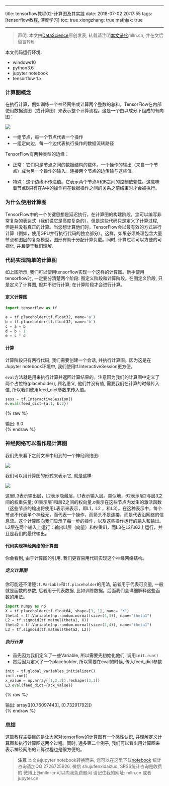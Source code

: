 
---
title: tensorflow教程02-计算图及其实践
date: 2018-07-02 20:17:55
tags: [tensorflow教程, 深度学习]
toc: true
xiongzhang: true
mathjax: true

---
<span></span>
<!-- more -->

> 声明: 本文由[DataScience](http://mlln.cn)原创发表, 转载请注明[本文链接](http://mlln.cn)mlln.cn, 并在文后留言`转载`.

本文代码运行环境:

- windows10
- python3.6
- jupyter notebook
- tensorflow 1.x

### 计算图概念

在执行计算，例如训练一个神经网络或计算两个整数的总和，TensorFlow在内部使用数据流图（或计算图）来表示整个计算流程。这是一个由以成分下组成的有向图：

<img src="images/computational-graph.png" />

- 一组节点，每一个节点代表一个操作
- 一组定向边，每一个边代表执行操作的数据流转路径

TensorFlow有两种类型的边缘：

- 正常：它们只是节点之间的数据结构的载体。一个操作的输出（来自一个节点）成为另一个操作的输入。连接两个节点的边传输与这些值。

- 特殊：这个边缘不传递值。它表示两个节点A和B之间的控制依赖性。这意味着节点B只有在A中的操作将在数据操作之间的关系之前结束时才会被执行。



### 为什么使用计算图

TensorFlow中的一个关键思想是延迟执行，在计算图的构建阶段，您可以编写非常复杂的表达式（我们说它是高度复杂的），但是这些代码只是定义了计算过程, 但是并没有真正的计算。当您想计算他们时，TensorFlow会以最有效的方式进行计算（例如，使用GPU并行执行代码的独立部分）。这样，如果必须处理包含大量节点和图层的复杂模型，图形有助于分配计算负载。同时, 计算过程可以方便的可视化, 并且便于我们理解.

### 代码实现简单的计算图

如上图所示, 我们可以使用tensorflow实现一个这样的计算图。新手使用tensorflow时, 一定要分清楚两个阶段: 图定义阶段和计算阶段。在图定义阶段, 只是定义了计算图, 但并不进行计算; 在计算阶段才会进行计算。

#### 定义计算图


```python
import tensorflow as tf

a = tf.placeholder(tf.float32, name='a')
b = tf.placeholder(tf.float32, name='b')
c = a + b
d = b + 1
e = c * d
```

#### 计算

计算阶段只有两行代码, 我们需要创建一个会话, 并执行计算图。因为这是在Jupyter notebook环境中, 我们使用tf.InteractiveSession更方便。

`eval`方法就是用来执行计算并返回计算结果的。注意因为我们的计算图中定义了两个占位符(placeholder), 顾名思义, 他们并没有值, 需要我们在计算的时候传入值, 所以我们使用feed_dict参数来传入值。


```python
sess = tf.InteractiveSession()
e.eval(feed_dict={a:1, b:2})
```




{% raw %}
<div class="output">
输出:
    9.0
</div>
{% endraw %}



### 神经网络可以看作是计算图

我们先来看下之前文章中用到的一个神经网络图:

<img src="images/nn.png" />

我们可以用计算图的形式来表示它, 就是这样:

<img src="images/nn-graph.png" />

这里L3表示输出层，L2表示隐藏层，L1表示输入层。类似地，θ2表示层2与层3之间的权重矢量; θ1表示层1和层2之间的权向量.σ表示在这些节点内发生的激活函数（这些节点的输出将使用L表示来表示，即L1，L2 ，和L3）。在这种表示中，每个节点不代表单个神经元，而代表一个操作，而箭头不是连接，而是代表沿网络的信息流。这个计算图向我们显示了每一步的操作，以及这些操作运行的输入和输出。L2层在两个输入上运行：输出L1层（向量）和权重θ1，而L3在L2和θ2上运行，并且是我们的最终输出。

#### 代码实现神经网络的计算图

你会看到, 由于计算图的引用, 我们更容易用代码实现这个神经网络结构。

##### 定义计算图

你可能还不清楚`tf.Variable`和`tf.placeholder`的用法, 前者用于代表可变量, 一般就是函数的参数, 后者用于代表数据, 比如训练数据。后面我们会详细解释这些函数的用法。


```python
import numpy as np
X = tf.placeholder(tf.float64, shape=[3, 1], name= "X")
theta1 = tf.Variable(np.random.normal(size=(4,3)), name="theta1")
L2 = tf.sigmoid(tf.matmul(theta1, X))
theta2 = tf.Variable(np.random.normal(size=(2,4)), name="theta1")
L3 = tf.sigmoid(tf.matmul(theta2, L2))
```

##### 执行计算

- 首先因为我们定义了一些Variable, 所以需要先初始化他们, 调用`init.run()`
- 然后因为定义了一个placeholder, 所以需要在eval的时候, 传入feed_dict参数


```python
init = tf.global_variables_initializer()
init.run()
x_value = np.array([1,2,3]).reshape([3,1])
L3.eval(feed_dict={X:x_value})
```




{% raw %}
<div class="output">
输出:
    array([[0.76097443],
           [0.73291792]])
</div>
{% endraw %}



### 总结

这篇教程主要目的是让大家对tensorflow的计算图有一个感性认识, 并理解定义计算图和执行计算图这两个过程。同时, 通多第二个例子, 我们可以看出用计算图来表示神经网络的计算过程也是很方便的。


> **注意**
> 本文由jupyter notebook转换而来, 您可以在这里下载[notebook](tensorflow教程02-计算图及其实践.ipynb)
> 统计咨询请加QQ 2726725926, 微信 shujufenxidaizuo,  SPSS统计咨询是收费的
> 微博上@mlln-cn可以向我免费题问
> 请记住我的网址: mlln.cn 或者 jupyter.cn
